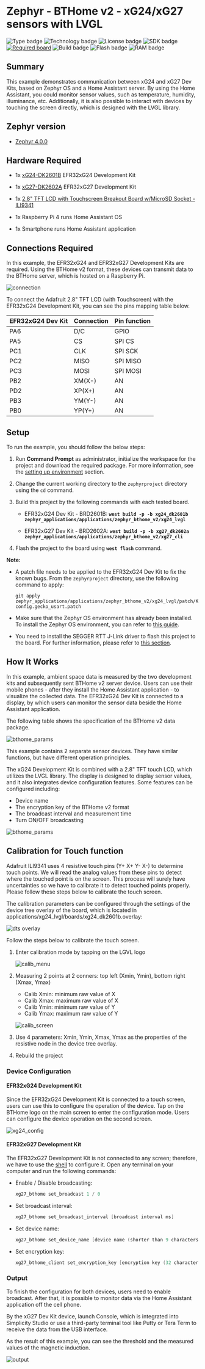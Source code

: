 # Zephyr - BTHome v2 - xG24/xG27 sensors with LVGL #

![Type badge](https://img.shields.io/badge/Type-Virtual%20Application-green)
![Technology badge](https://img.shields.io/badge/Technology-Zephyr-green)
![License badge](https://img.shields.io/badge/License-Zlib-green)
![SDK badge](https://img.shields.io/badge/Zephyr%20version-v4.0.0-green)
[![Required board](https://img.shields.io/badge/Adafruit-2.8"%20TFT%20LCD%20with%20Touchscreen%20Breakout%20Board%20w/MicroSD%20Socket-green)](https://www.adafruit.com/product/1770)
![Build badge](https://img.shields.io/badge/Build-passing-green)
![Flash badge](https://img.shields.io/badge/Flash-236.08%20KB-blue)
![RAM badge](https://img.shields.io/badge/RAM-48.71%20KB-blue)
## Summary ##

This example demonstrates communication between xG24 and xG27 Dev Kits, based on Zephyr OS and a Home Assistant server. By using the Home Assistant, you could monitor sensor values, such as temperature, humidity, illuminance, etc. Additionally, it is also possible to interact with devices by touching the screen directly, which is designed with the LVGL library.

## Zephyr version ##

- [Zephyr 4.0.0](https://github.com/zephyrproject-rtos/zephyr/tree/v4.0.0)

## Hardware Required ##

- 1x [xG24-DK2601B](https://www.silabs.com/development-tools/wireless/efr32xg24-dev-kit?tab=overview) EFR32xG24 Development Kit

- 1x [xG27-DK2602A](https://www.silabs.com/development-tools/wireless/efr32xg27-development-kit?tab=overview) EFR32xG27 Development Kit

- 1x [2.8" TFT LCD with Touchscreen Breakout Board w/MicroSD Socket - ILI9341](https://www.adafruit.com/product/1770)

- 1x Raspberry Pi 4 runs Home Assistant OS

- 1x Smartphone runs Home Assistant application

## Connections Required ##

In this example, the EFR32xG24 and EFR32xG27 Development Kits are required. Using the BTHome v2 format, these devices can transmit data to the BTHome server, which is hosted on a Raspberry Pi.

![connection](image/connection.png)

To connect the Adafruit 2.8" TFT LCD (with Touchscreen) with the EFR32xG24 Development Kit, you can see the pins mapping table below.

| EFR32xG24 Dev Kit | Connection | Pin function |
| --- | --- | --- |
| PA6 | D/C | GPIO |
| PA5 | CS | SPI CS |
| PC1 | CLK | SPI SCK |
| PC2 | MISO | SPI MISO |
| PC3 | MOSI | SPI MOSI |
| PB2 | XM(X-) | AN |
| PD2 | XP(X+) | AN |
| PB3 | YM(Y-) | AN |
| PB0 | YP(Y+) | AN |

## Setup ##

To run the example, you should follow the below steps:

1. Run **Command Prompt** as administrator, initialize the workspace for the project and download the required package. For more information, see the [setting up environment](../../README.md#setting-up-environment) section.

2. Change the current working directory to the `zephyrproject` directory using the `cd` command.

3. Build this project by the following commands with each tested board.

   - EFR32xG24 Dev Kit - BRD2601B: **`west build -p -b xg24_dk2601b zephyr_applications/applications/zephyr_bthome_v2/xg24_lvgl`**

   - EFR32xG27 Dev Kit - BRD2602A: **`west build -p -b xg27_dk2602a zephyr_applications/applications/zephyr_bthome_v2/xg27_cli`**

4. Flash the project to the board using **`west flash`** command.

**Note:**

- A patch file needs to be applied to the EFR32xG24 Dev Kit to fix the known bugs. From the `zephyrproject` directory, use the following command to apply:

  `git apply zephyr_applications/applications/zephyr_bthome_v2/xg24_lvgl/patch/Kconfig.gecko_usart.patch`

- Make sure that the Zephyr OS environment has already been installed. To install the Zephyr OS environment, you can refer to [this guide](../../README.md#setting-up-environment).

- You need to install the SEGGER RTT J-Link driver to flash this project to the board. For further information, please refer to [this section](../../README.md#flash-the-application).

## How It Works ##

In this example, ambient space data is measured by the two development kits and subsequently sent BTHome v2 server device. Users can use their mobile phones - after they install the Home Assistant application - to visualize the collected data. The EFR32xG24 Dev Kit is connected to a display, by which users can monitor the sensor data beside the Home Assistant application.

The following table shows the specification of the BTHome v2 data package.

![bthome_params](image/bthome_params.png)

This example contains 2 separate sensor devices. They have similar functions, but have different operation principles.

The xG24 Development Kit is combined with a 2.8" TFT touch LCD, which utilizes the LVGL library. The display is designed to display sensor values, and it also integrates device configuration features. Some features can be configured including:

- Device name
- The encryption key of the BTHome v2 format
- The broadcast interval and measurement time
- Turn ON/OFF broadcasting

![bthome_params](image/xg24_config.png)

## Calibration for Touch function ##

Adafruit ILI9341 uses 4 resistive touch pins (Y+ X+ Y- X-) to determine touch points. We will read the analog values from these pins to detect where the touched point is on the screen. This process will surely have uncertainties so we have to calibrate it to detect touched points properly. Please follow these steps below to calibrate the touch screen.

The calibration parameters can be configured through the settings of the device tree overlay of the board, which is located in applications/xg24_lvgl/boards/xg24_dk2601b.overlay:

![dts overlay](image/dts_resistive_touch_node.png)

Follow the steps below to calibrate the touch screen.

1. Enter calibration mode by tapping on the LGVL logo

   ![calib_menu](image/calib_menu.jpg)

2. Measuring 2 points at 2 conners: top left (Xmin, Ymin), bottom right (Xmax, Ymax)
    - Calib Xmin: minimum raw value of X
    - Calib Xmax: maximum raw value of X
    - Calib Ymin: minimum raw value of Y
    - Calib Ymax: maximum raw value of Y

    ![calib_screen](image/calib_screen.jpg)

3. Use 4 parameters: Xmin, Ymin, Xmax, Ymax as the properties of the resistive node in the device tree overlay.

4. Rebuild the project

### Device Configuration ###

#### EFR32xG24 Development Kit ####

Since the EFR32xG24 Development Kit is connected to a touch screen, users can use this to configure the operation of the device. Tap on the BTHome logo on the main screen to enter the configuration mode. Users can configure the device operation on the second screen.

![xg24_config](image/home_screen.png)

#### EFR32xG27 Development Kit ####

The EFR32xG27 Development Kit is not connected to any screen; therefore, we have to use the [shell](https://docs.zephyrproject.org/latest/services/shell/index.html) to configure it. Open any terminal on your computer and run the following commands:

- Enable / Disable broadcasting:

   ```C
   xg27_bthome set_broadcast 1 / 0
   ```

- Set broadcast interval:

   ```C
   xg27_bthome set_broadcast_interval [broadcast interval ms]
   ```

- Set device name:

   ```C
   xg27_bthome set_device_name [device name (shorter than 9 characters)]
   ```

- Set encryption key:

   ```C
   xg27_bthome_client set_encryption_key [encryption key (32 characters)]
   ```

### Output ###

To finish the configuration for both devices, users need to enable broadcast. After that, it is possible to monitor data via the Home Assistant application off the cell phone.

By the xG27 Dev Kit device, launch Console, which is integrated into Simplicity Studio or use a third-party terminal tool like Putty or Tera Term to receive the data from the USB interface.

As the result of this example, you can see the threshold and the measured values of the magnetic induction.

![output](image/output.gif)
